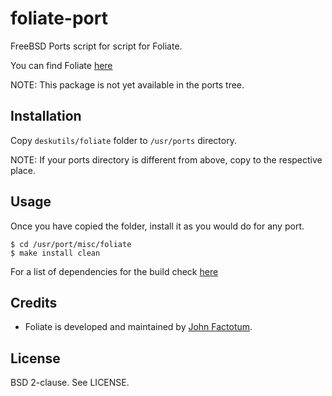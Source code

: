 foliate-port
============

FreeBSD Ports script for script for Foliate.

You can find Foliate [here][1]

NOTE: This package is not yet available in the ports tree.

Installation
------------

Copy `deskutils/foliate` folder to `/usr/ports` directory.

NOTE: If your ports directory is different from above, copy to the respective
place.

Usage
-----

Once you have copied the folder, install it as you would do for any port.

`$ cd /usr/port/misc/foliate`<br>
`$ make install clean`

For a list of dependencies for the build check [here][2]

Credits
-------

* Foliate is developed and maintained by [John Factotum][3].

License
-------

BSD 2-clause. See LICENSE.

[1]: https://johnfactotum.github.io/foliate/
[2]: https://github.com/johnfactotum/foliate#installation
[3]: https://github.com/johnfactotum
